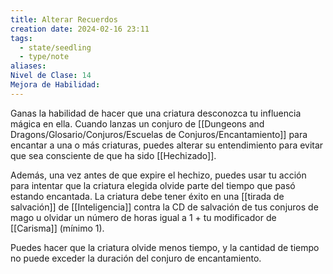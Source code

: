 ```yaml
---
title: Alterar Recuerdos
creation date: 2024-02-16 23:11
tags:
  - state/seedling
  - type/note
aliases: 
Nivel de Clase: 14
Mejora de Habilidad:
---
```

Ganas la habilidad de hacer que una criatura desconozca tu influencia mágica en ella. Cuando lanzas un conjuro de [[Dungeons and Dragons/Glosario/Conjuros/Escuelas de Conjuros/Encantamiento]] para encantar a una o más criaturas, puedes alterar su entendimiento para evitar que sea consciente de que ha sido [[Hechizado]].

Además, una vez antes de que expire el hechizo, puedes usar tu acción para intentar que la criatura elegida olvide parte del tiempo que pasó estando encantada. La criatura debe tener éxito en una [[tirada de salvación]] de [[Inteligencia]] contra la CD de salvación de tus conjuros de mago u olvidar un número de horas igual a 1 + tu modificador de [[Carisma]] (mínimo 1).

Puedes hacer que la criatura olvide menos tiempo, y la cantidad de tiempo no puede exceder la duración del conjuro de encantamiento.




